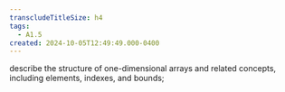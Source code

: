 ```yaml
---
transcludeTitleSize: h4
tags:
  - A1.5
created: 2024-10-05T12:49:49.000-0400
---
```

describe the structure of one-dimensional arrays and related concepts, including elements, indexes, and bounds;
